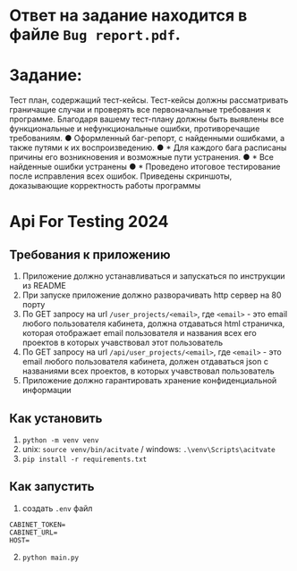# Ответ на задание находится в файле `Bug report.pdf`.
# Задание:
Тест план, содержащий тест-кейсы. Тест-кейсы должны рассматривать
граничащие случаи и проверять все первоначальные требования к
программе. Благодаря вашему тест-плану должны быть выявлены все
функциональные и нефункциональные ошибки, противоречащие
требованиям.
● Оформленный баг-репорт, с найденными ошибками, а также путями к их
воспроизведению.
● * Для каждого бага расписаны причины его возникновения и
возможные пути устранения.
● * Все найденные ошибки устранены
● * Проведено итоговое тестирование после исправления всех ошибок.
Приведены скриншоты, доказывающие корректность работы
программы
# Api For Testing 2024

## Требования к приложению
1. Приложение должно устанавливаться и запускаться по инструкции из README
1. При запуске приложение должно разворачивать http сервер на 80 порту
1. По GET запросу на url `/user_projects/<email>`, где `<email>` - это email любого пользователя кабинета, должна отдаваться html страничка, которая отображает email пользователя и названия всех его проектов в которых учавствовал этот пользователь
1. По GET запросу на url `/api/user_projects/<email>`, где `<email>` - это email любого пользователя кабинета, должен отдаваться json с названиями всех проектов, в которых учавствовал пользователь
1. Приложение должно гарантировать хранение конфиденциальной информации

## Как установить

1. `python -m venv venv`
1. unix: `source venv/bin/acitvate` / windows: `.\venv\Scripts\acitvate`
1. `pip install -r requirements.txt`

## Как запустить

1. создать `.env` файл
```
CABINET_TOKEN=
CABINET_URL=
HOST=
```
2. `python main.py`

